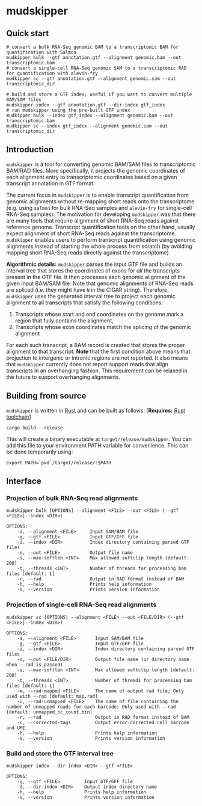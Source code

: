 # mudskipper

## Quick start
```bash=
# convert a bulk RNA-Seq genomic BAM to a transcriptomic BAM for quantification with Salmon
mudkipper bulk --gtf annotation.gtf --alignment genomic.bam --out transcriptomic.bam
# convert a single-cell RNA-Seq genomic SAM to a transcriptomic RAD for quantification with alevin-fry
mudkipper sc --gtf annotation.gtf --alignment genomic.sam --out transcriptomic_dir

# build and store a GTF index; useful if you want to convert multiple BAM/SAM files
mudskipper index --gtf annotation.gtf --dir-index gtf_index
# run mudskipper using the pre-built GTF index
mudkipper bulk --index gtf_index --alignment genomic.bam --out transcriptomic.bam
mudkipper sc --index gtf_index --alignment genomic.sam --out transcriptomic_dir
```

## Introduction

`mudskipper` is a tool for converting genomic BAM/SAM files to transcriptomic BAM/RAD files. More specifically, it projects the genomic coordinates of each alignment entry to transcriptomic coordinates based on a given transcript annotation in GTF format.

The current focus in `mudskipper` is to enable transcript quantification from genomic alignments without re-mapping short reads onto the transcriptome (e.g. using `salmon` for bulk RNA-Seq samples and `alevin-fry` for single-cell RNA-Seq samples). The motivation for developing `mudskipper` was that there are many tools that require alignment of short RNA-Seq reads against reference genome. Transcript quantification tools on the other hand, usually expect alignment of short RNA-Seq reads against the transcriptome. `mudskipper` enables users to perform transcript quantification using genomic alignments instead of starting the whole process from scratch (by avoiding mapping short RNA-Seq reads directly against the transcriptome).

**Algorithmic details:** `mudskipper` parses the input GTF file and builds an interval tree that stores the coordinates of exons for *all* the transcripts present in the GTF file. It then processes each genomic alignment of the given input BAM/SAM file. Note that genomic alignments of RNA-Seq reads are spliced (i.e. they might have `N` in the CIGAR string). Therefore, `mudskipper` uses the generated interval tree to project each genomic alignment to all transcripts that satisfy the following conditions:
1. Transcripts whose start and end coordinates on the genome mark a region that fully contains the alignment,
2. Transcripts whose exon coordinates match the splicing of the genomic alignment

For each such transcript, a BAM record is created that stores the proper alignment to that transcript. **Note** that the first condition above means that projection to intergenic or intronic regions are not reported. It also means that `mudskipper` currently does not report support reads that align transcripts in an overhanging fashion. This requirement can be relaxed in the future to support overhanging alignments.

## Building from source

`mudskipper` is written in [Rust](https://www.rust-lang.org/) and can be built as follows:
[**Requires:** [Rust toolchain](https://www.rust-lang.org/tools/install)]
```bash=
cargo build --release
```

This will create a binary executable at `target/release/mudskipper`. You can add this file to your environment PATH variable for convenience. This can be done temporarily using:
```bash=
export PATH=`pwd`/target/release/:$PATH
```

## Interface

### Projection of bulk RNA-Seq read alignments
```
mudskipper bulk [OPTIONS] --alignment <FILE> --out <FILE> (--gtf <FILE>|--index <DIR>)

OPTIONS:
    -a, --alignment <FILE>     Input SAM/BAM file
    -g, --gtf <FILE>           Input GTF/GFF file
    -i, --index <DIR>          Index directory containing parsed GTF files
    -o, --out <FILE>           Output file name
    -s, --max-softlen <INT>    Max allowed softclip length [default: 200]
    -t, --threads <INT>        Number of threads for processing bam files [default: 1]
    -r, --rad                  Output in RAD format instead of BAM
    -h, --help                 Prints help information
    -V, --version              Prints version information
```

### Projection of single-cell RNA-Seq read alignments
```
mudskipper sc [OPTIONS] --alignment <FILE> --out <FILE/DIR> (--gtf <FILE>|--index <DIR>)

OPTIONS:
    -a, --alignment <FILE>       Input SAM/BAM file
    -g, --gtf <FILE>             Input GTF/GFF file
    -i, --index <DIR>            Index directory containing parsed GTF files
    -o, --out <FILE/DIR>         Output file name (or directory name when --rad is passed)
    -s, --max-softlen <INT>      Max allowed softclip length [default: 200]
    -t, --threads <INT>          Number of threads for processing bam files [default: 1]
    -m, --rad-mapped <FILE>      The name of output rad file; Only used with --rad [default: map.rad]
    -u, --rad-unmapped <FILE>    The name of file containing the number of unmapped reads for each barcode; Only used with --rad [default: unmapped_bc_count.bin]
    -r, --rad                    Output in RAD format instead of BAM
    -c, --corrected-tags         Output error-corrected cell barcode and UMI
    -h, --help                   Prints help information
    -V, --version                Prints version information
```

### Build and store the GTF interval tree
```
mudskipper index --dir-index <DIR> --gtf <FILE>

OPTIONS:
    -g, --gtf <FILE>         Input GTF/GFF file
    -d, --dir-index <DIR>    Output index directory name
    -h, --help               Prints help information
    -V, --version            Prints version information
```
